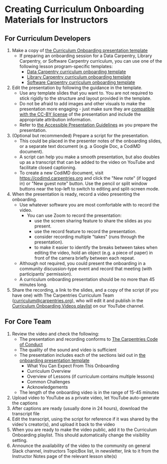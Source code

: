 # Creating Curriculum Onboarding Materials for Instructors

## For Curriculum Developers

1. Make a copy of [the Curriculum Onboarding presentation template](https://docs.google.com/presentation/d/11owgvSWIIPEDIrLqEqtSrN-5gtgxxEHxkEeOJxbzh2E/edit)
    - If preparing an onboarding session for a Data Carpentry, Library Carpentry, or Software Carpentry curriculum, you can use one of the following lesson program-specific templates:
        - [Data Carpentry curriculum onboarding template](https://docs.google.com/presentation/u/0/d/1VTBWHL5BHPfZ0Ejiuwk5lUGFUGaLTujTs_OfybrEZrA/edit)
        - [Library Carpentry curriculum onboarding template](https://docs.google.com/presentation/u/0/d/1FCFfeH7wnv5sg2OI-ykzDafRdyDPkVhiyPdCSESEMo8/edit)
        - [Software Carpentry curriculum onboarding template](https://docs.google.com/presentation/u/0/d/1U6F6hzxH2uGouS9wfqny9f6rPrOXM7KLWsyKUDawEPw/edit)
2. Edit the presentation by following the guidance in the template.
    - Use any template slides that you want to. You are not required to stick rigidly to the structure and layout provided in the template.
    - Do not be afraid to add images and other visuals to make the presentation more engaging - just make sure they are [compatible with the CC-BY license](https://creativecommons.org/faq/#can-i-combine-material-under-different-creative-commons-licenses-in-my-work) of the presentation and include the appropriate attribution information.
    - Refer to [the Accessible Presentation Guidelines](https://docs.google.com/document/d/1xc6idZHp86RNfcm6f-D2LltKHCPjXrGuHftCuYWedKg/edit) as you prepare the presentation.
3. (Optional but recommended) Prepare a script for the presentation.
    - This could be placed in the presenter notes of the onboarding slides, or a separate text document (e.g. a Google Doc, a CodiMD document).
    - A script can help you make a smooth presentation, but also doubles up as a transcript that can be added to the video on YouTube and facilitate closed captioning.
    - To create a new CodiMD document, visit https://codimd.carpentries.org and click the "New note" (if logged in) or "New guest note" button. Use the pencil or split window buttons near the top-left to switch to editing and split-screen mode.
4. When the presentation is ready, record a video presenting the onboarding.
    - Use whatever software you are most comfortable with to record the video.
        - You can use Zoom to record the presentation:
            - use the screen sharing feature to share the slides as you present.
            - use the record feature to record the presentation.
            - consider recording multiple "takes" (runs through the presentation).
            - to make it easier to identify the breaks between takes when editing the video, hold an object (e.g. a piece of paper) in front of the camera briefly between each repeat.
    - Although not required, you could present the onboarding in a community discussion-type event and record that meeting (with participants' permission).
    - A curriculum onboarding presentation should be no more than 45 minutes long.
5. Share the recording, a link to the slides, and a copy of the script (if you have one) with The Carpentries Curriculum Team (curriculum@carpentries.org), who will edit it and publish in the [Curriculum Onboarding Videos playlist](https://www.youtube.com/watch?v=gfaNFaKIOrY&list=PLXLapl_LKb4e73Vf2e3rS2q2TDJ7oh_DX) on our YouTube channel.

## For Core Team

1. Review the video and check the following:
    - The presentation and recording conforms to [The Carpentries Code of Conduct](https://docs.carpentries.org/topic_folders/policies/code-of-conduct.html)
    - The quality of the sound and video is sufficient
    - The presentation includes each of the sections laid out in [the onboarding presentation template](https://docs.google.com/presentation/d/11owgvSWIIPEDIrLqEqtSrN-5gtgxxEHxkEeOJxbzh2E/edit)
        - What You Can Expect From This Onboarding
        - Curriculum Overview
        - Overview of Lessons (if curriculum contains multiple lessons)
        - Common Challenges
        - Acknowledgements
   - The length of the onboarding video is in the range of 15-45 minutes
2. Upload video to YouTube as a private video, let YouTube auto-generate the captions
3. After captions are ready (usually done in 24 hours), download the transcript file
4. Edit the transcript, using the script for reference if it was shared by the video's creator(s), and upload it back to the video
5. When you are ready to make the video public, add it to the Curriculum Onboarding playlist. This should automatically change the visibility setting.
6. Announce the availability of the video to the community on general Slack channel, instructors TopicBox list, in newsletter, link to it from the Instructor Notes page of the relevant lesson site(s)
